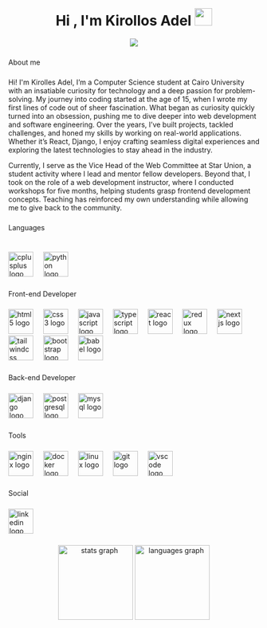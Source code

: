 <br clear="both">

<h1 align="center"><b>Hi , I'm Kirollos Adel </b><img src="https://media.giphy.com/media/hvRJCLFzcasrR4ia7z/giphy.gif" width="35"></h1>
<!--  -->
<p align="center">
  <a href="https://github.com/DenverCoder1/readme-typing-svg"><img src="https://readme-typing-svg.herokuapp.com?font=Time+New+Roman&color=cyan&size=25&center=true&vCenter=true&width=600&height=100&lines=Full-Stack+Developer,;Computer+Science+Student"></a>
</p>

###

<p align="left">About me</p>

###

<p align="left">Hi! I'm Kirolles Adel, I’m a Computer Science student at Cairo University with an insatiable curiosity for technology and a deep passion for problem-solving. My journey into coding started at the age of 15, when I wrote my first lines of code out of sheer fascination. What began as curiosity quickly turned into an obsession, pushing me to dive deeper into web development and software engineering.
Over the years, I’ve built projects, tackled challenges, and honed my skills by working on real-world applications. Whether it’s React, Django, I enjoy crafting seamless digital experiences and exploring the latest technologies to stay ahead in the industry.

Currently, I serve as the Vice Head of the Web Committee at Star Union, a student activity where I lead and mentor fellow developers. Beyond that, I took on the role of a web development instructor, where I conducted workshops for five months, helping students grasp frontend development concepts. Teaching has reinforced my own understanding while allowing me to give back to the community.</p>

###

<p align="left">Languages</p>

###

<br clear="both">

<div align="left">
  <img src="https://cdn.jsdelivr.net/gh/devicons/devicon/icons/cplusplus/cplusplus-original.svg" width="50" alt="cplusplus logo"  />
  <img width="12" />
  <img src="https://cdn.jsdelivr.net/gh/devicons/devicon/icons/python/python-original.svg" width="50" alt="python logo"  />
</div>

###

<p align="left">Front-end Developer</p>

###

<div align="left">
  <img src="https://cdn.jsdelivr.net/gh/devicons/devicon/icons/html5/html5-original.svg" width="50"alt="html5 logo"  />
  <img width="12" />
  <img src="https://cdn.jsdelivr.net/gh/devicons/devicon/icons/css3/css3-original.svg" width="50"alt="css3 logo"  />
  <img width="12" />
  <img src="https://cdn.jsdelivr.net/gh/devicons/devicon/icons/javascript/javascript-original.svg" width="50"alt="javascript logo"  />
  <img width="12" />
  <img src="https://cdn.jsdelivr.net/gh/devicons/devicon/icons/typescript/typescript-original.svg" width="50"alt="typescript logo"  />
  <img width="12" />
  <img src="https://cdn.jsdelivr.net/gh/devicons/devicon/icons/react/react-original.svg" width="50"alt="react logo"  />
  <img width="12" />
  <img src="https://cdn.jsdelivr.net/gh/devicons/devicon/icons/redux/redux-original.svg" width="50"alt="redux logo"  />
  <img width="12" />
  <img src="https://cdn.jsdelivr.net/gh/devicons/devicon/icons/nextjs/nextjs-original.svg" width="50"alt="nextjs logo"  />
  <img width="12" />
  <img src="https://skillicons.dev/icons?i=tailwind" width="50"alt="tailwindcss logo"  />
  <img width="12" />
  <img src="https://cdn.jsdelivr.net/gh/devicons/devicon/icons/bootstrap/bootstrap-original.svg" width="50"alt="bootstrap logo"  />
  <img width="12" />
  <img src="https://cdn.jsdelivr.net/gh/devicons/devicon/icons/babel/babel-original.svg" width="50"alt="babel logo"  />
</div>

###

<p align="left">Back-end Developer</p>

###

<div align="left">
  <img src="https://cdn.jsdelivr.net/gh/devicons/devicon/icons/django/django-plain.svg" width="50"alt="django logo"  />
  <img width="12" />
  <img src="https://cdn.jsdelivr.net/gh/devicons/devicon/icons/postgresql/postgresql-original.svg" width="50"alt="postgresql logo"  />
  <img width="12" />
  <img src="https://cdn.jsdelivr.net/gh/devicons/devicon/icons/mysql/mysql-original.svg" width="50"alt="mysql logo"  />
</div>

###

<p align="left">Tools</p>

###

<div align="left">
  <img src="https://cdn.jsdelivr.net/gh/devicons/devicon/icons/nginx/nginx-original.svg" width="50"alt="nginx logo"  />
  <img width="12" />
  <img src="https://cdn.jsdelivr.net/gh/devicons/devicon/icons/docker/docker-original.svg" width="50"alt="docker logo"  />
  <img width="12" />
  <img src="https://cdn.jsdelivr.net/gh/devicons/devicon/icons/linux/linux-original.svg" width="50"alt="linux logo"  />
  <img width="12" />
  <img src="https://cdn.jsdelivr.net/gh/devicons/devicon/icons/git/git-original.svg" width="50"alt="git logo"  />
  <img width="12" />
  <img src="https://cdn.jsdelivr.net/gh/devicons/devicon/icons/vscode/vscode-original.svg" width="50"alt="vscode logo"  />
</div>

###

<p align="left">Social</p>

###

<div align="left">
  <a href="https://www.linkedin.com/in/kirolles-adel-bb723a234/" target="_blank">
    <img src="https://raw.githubusercontent.com/maurodesouza/profile-readme-generator/master/src/assets/icons/social/linkedin/default.svg" width="50" alt="linkedin logo"  />
  </a>
</div>

###

<div align="center">
  <img src="https://github-readme-stats.vercel.app/api?username=kiro0oz&hide_title=false&hide_rank=false&show_icons=true&include_all_commits=true&count_private=true&disable_animations=false&theme=dracula&locale=en&hide_border=false&order=1" height="150" alt="stats graph"  />
  <img src="https://github-readme-stats.vercel.app/api/top-langs?username=kiro0oz&locale=en&hide_title=false&layout=compact&card_width=320&langs_count=5&theme=dracula&hide_border=false&order=2" height="150" alt="languages graph"  />
</div>

###

<br clear="both">



###
